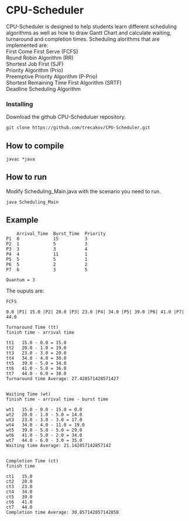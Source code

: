 # CPU-Scheduler

CPU-Scheduler is designed to help students learn different scheduling algorithms as well as how to draw Gantt Chart and calculate 
waiting, turnaround and completion times. Scheduling alorithms that are implemented are:<br>
First Come First Serve (FCFS) <br>
Round Robin Algorithm (RR) <br>
Shortest Job First (SJF) <br>
Priority Algorithm (Prio) <br>
Preemptive Priority Algorithm (P-Prio) <br>
Shortest Remaining Time First Algorithm (SRTF) <br> 
Deadline Scheduling Algorithm <br>

### Installing

Download the github CPU-Scheduluer repository.

```
git clone https://github.com/trecakov/CPU-Scheduler.git
```

## How to compile

```
javac *java
```

## How to run

Modify Scheduling_Main.java with the scenario you need to run.

```
java Scheduling_Main
```

## Example
```
    Arrival_Time  Burst_Time  Priority
P1  0             15          3
P2  1             5           3
P3  3             3           4
P4  4             11          1
P5  5             5           1
P6  5             2           2
P7  6             3           5

Quantum = 3
```
The ouputs are:<br>
```
FCFS

0.0 |P1| 15.0 |P2| 20.0 |P3| 23.0 |P4| 34.0 |P5| 39.0 |P6| 41.0 |P7| 44.0

Turnaround Time (tt)
finish time - arrival time

tt1   15.0 - 0.0 = 15.0
tt2   20.0 - 1.0 = 19.0
tt3   23.0 - 3.0 = 20.0
tt4   34.0 - 4.0 = 30.0
tt5   39.0 - 5.0 = 34.0
tt6   41.0 - 5.0 = 36.0
tt7   44.0 - 6.0 = 38.0
Turnaround time Average: 27.428571428571427


Waiting Time (wt)
finish time - arrival time - burst time

wt1   15.0 - 0.0 - 15.0 = 0.0
wt2   20.0 - 1.0 - 5.0 = 14.0
wt3   23.0 - 3.0 - 3.0 = 17.0
wt4   34.0 - 4.0 - 11.0 = 19.0
wt5   39.0 - 5.0 - 5.0 = 29.0
wt6   41.0 - 5.0 - 2.0 = 34.0
wt7   44.0 - 6.0 - 3.0 = 35.0
Waiting time Average: 21.142857142857142


Completion Time (ct)
finish time

ct1   15.0
ct2   20.0
ct3   23.0
ct4   34.0
ct5   39.0
ct6   41.0
ct7   44.0
Completion time Average: 30.857142857142858
```
